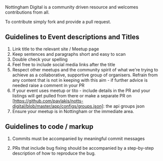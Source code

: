 Nottingham Digital is a community driven resource and welcomes contributions from all.

To contribute simply fork and provide a pull request.

## Guidelines to Event descriptions and Titles

1. Link title to the relevant site / Meetup page
2. Keep sentences and paragraphs short and easy to scan
2. Double check your spelling
3. Feel free to include social media links after the title
4. Respect other meetups and the community spirit of what we're trying to achieve as a collaborative, supportive group of organisers. Refrain from any content that is not in keeping with this aim - if further advice is needed raise a comment in your PR
5. If your event uses meetup or tito - include details in the PR and your listings will get pulled from there or make a separate PR on [https://github.com/pavlakis/notts-digital/blob/master/app/configs/groups.json]: the api groups json
6. Ensure your meetup is in Nottingham or the immediate area.

## Guidelines to code / markup 

1. Commits must be accompanied by meaningful commit messages

2. PRs that include bug fixing should be accompanied by a step-by-step description of how to reproduce the bug.

